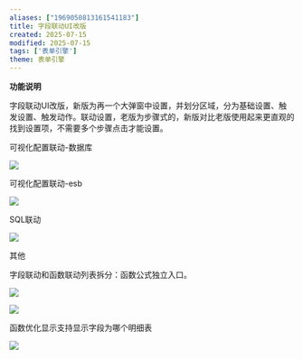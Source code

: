 ```yaml
---
aliases: ["1969050813161541183"]
title: 字段联动UI改版
created: 2025-07-15
modified: 2025-07-15
tags: ['表单引擎']
theme: 表单引擎
---
```


**功能说明**

字段联动UI改版，新版为再一个大弹窗中设置，并划分区域，分为基础设置、触发设置、触发动作。联动设置，老版为步骤式的，新版对比老版使用起来更直观的找到设置项，不需要多个步骤点击才能设置。

可视化配置联动-数据库

![](8cacb85233146cdce03a740dae916b71.jpg)

可视化配置联动-esb

![](ec55dc88bf26149f9feeefd1471cec82.jpg)

SQL联动

![](c745edc2202bf25b1cd4ac88055f5c69.jpg)

其他

字段联动和函数联动列表拆分：函数公式独立入口。

![](da5b50f2259331243521abb8021bc4eb.jpg)

![](b3461524f4b99dd0328d39baa57b339f.jpg)

函数优化显示支持显示字段为哪个明细表

![](40d5c963e8ea0b0d58d066528ad94a48.jpg)